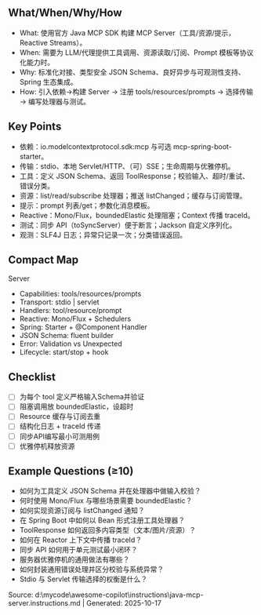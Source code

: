 ## What/When/Why/How
- What: 使用官方 Java MCP SDK 构建 MCP Server（工具/资源/提示，Reactive Streams）。
- When: 需要为 LLM/代理提供工具调用、资源读取/订阅、Prompt 模板等协议化能力时。
- Why: 标准化对接、类型安全 JSON Schema、良好异步与可观测性支持、Spring 生态集成。
- How: 引入依赖→构建 Server → 注册 tools/resources/prompts → 选择传输 → 编写处理器与测试。

## Key Points
- 依赖：io.modelcontextprotocol.sdk:mcp 与可选 mcp-spring-boot-starter。
- 传输：stdio、本地 Servlet/HTTP、（可）SSE；生命周期与优雅停机。
- 工具：定义 JSON Schema、返回 ToolResponse；校验输入、超时/重试、错误分类。
- 资源：list/read/subscribe 处理器；推送 listChanged；缓存与订阅管理。
- 提示：prompt 列表/get；参数化消息模板。
- Reactive：Mono/Flux，boundedElastic 处理阻塞；Context 传播 traceId。
- 测试：同步 API（toSyncServer）便于断言；Jackson 自定义序列化。
- 观测：SLF4J 日志；异常只记录一次；分类错误返回。

## Compact Map
Server
- Capabilities: tools/resources/prompts
- Transport: stdio | servlet
- Handlers: tool/resource/prompt
- Reactive: Mono/Flux + Schedulers
- Spring: Starter + @Component Handler
- JSON Schema: fluent builder
- Error: Validation vs Unexpected
- Lifecycle: start/stop + hook

## Checklist
- [ ] 为每个 tool 定义严格输入Schema并验证
- [ ] 阻塞调用放 boundedElastic，设超时
- [ ] Resource 缓存与订阅去重
- [ ] 结构化日志 + traceId 传递
- [ ] 同步API编写最小可测用例
- [ ] 优雅停机释放资源

## Example Questions (≥10)
- 如何为工具定义 JSON Schema 并在处理器中做输入校验？
- 何时使用 Mono/Flux 与哪些场景需要 boundedElastic？
- 如何实现资源订阅与 listChanged 通知？
- 在 Spring Boot 中如何以 Bean 形式注册工具处理器？
- ToolResponse 如何返回多内容类型（文本/图片/资源）？
- 如何在 Reactor 上下文中传播 traceId？
- 同步 API 如何用于单元测试最小闭环？
- 服务器优雅停机的通用做法有哪些？
- 如何封装通用错误处理并区分校验与系统异常？
- Stdio 与 Servlet 传输选择的权衡是什么？

Source: d:\mycode\awesome-copilot\instructions\java-mcp-server.instructions.md | Generated: 2025-10-17
